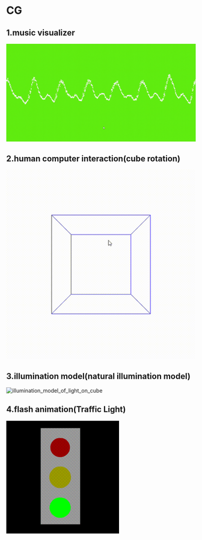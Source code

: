# CG
## 1.music visualizer
<img src="https://github.com/luochonghai/CG/blob/master/MV/out.gif"  alt="music_visualizer_graph_for beibei(Ronghao Li)"/>

## 2.human computer interaction(cube rotation)
<img src="https://github.com/luochonghai/CG/blob/master/HCI/Cube.gif"  alt="HCI(cube_rotation)"/> 

## 3.illumination model(natural illumination model)
<img src="https://github.com/luochonghai/CG/blob/master/IL/Light.gif"  alt="illumination_model_of_light_on_cube"/> 

## 4.flash animation(Traffic Light)
<img src="https://github.com/luochonghai/CG/blob/master/FLA/TrafficLight.gif"  alt="flash_animation(Traffic_Light)"/>

